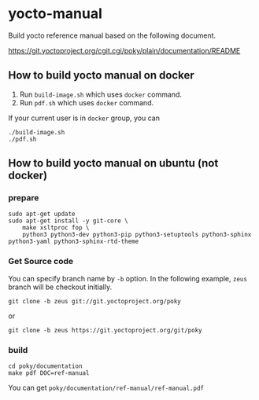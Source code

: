 # yocto-manual

Build yocto reference manual based on the following document.

https://git.yoctoproject.org/cgit.cgi/poky/plain/documentation/README

## How to build yocto manual on docker

1. Run `build-image.sh` which uses `docker` command.
2. Run `pdf.sh` which uses `docker` command.

If your current user is in `docker` group, you can

```
./build-image.sh
./pdf.sh
```

## How to build yocto manual on ubuntu (not docker)

### prepare

```
sudo apt-get update
sudo apt-get install -y git-core \
    make xsltproc fop \
    python3 python3-dev python3-pip python3-setuptools python3-sphinx python3-yaml python3-sphinx-rtd-theme
```

### Get Source code

You can specify branch name by `-b` option. In the following example, `zeus` branch will be checkout initially.

```
git clone -b zeus git://git.yoctoproject.org/poky
```

or

```
git clone -b zeus https://git.yoctoproject.org/git/poky
```

### build

```
cd poky/documentation
make pdf DOC=ref-manual
```

You can get `poky/documentation/ref-manual/ref-manual.pdf`








